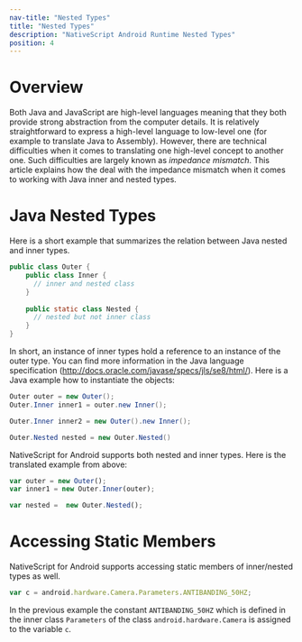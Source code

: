 ```yaml
---
nav-title: "Nested Types"
title: "Nested Types"
description: "NativeScript Android Runtime Nested Types"
position: 4
---
```


# Overview
Both Java and JavaScript are high-level languages meaning that they both provide strong abstraction from the computer details. It is relatively straightforward to express a high-level language to low-level one (for example to translate Java to Assembly). However, there are technical difficulties when it comes to translating one high-level concept to another one. Such difficulties are largely known as *impedance mismatch*. This article explains how the deal with the impedance mismatch when it comes to working with Java inner and nested types.

# Java Nested Types
Here is a short example that summarizes the relation between Java nested and inner types.
```Java
public class Outer {
    public class Inner {
      // inner and nested class
    }
    
    public static class Nested {
      // nested but not inner class
    }
}
```
In short, an instance of inner types hold a reference to an instance of the outer type. You can find more information in the Java language specification (http://docs.oracle.com/javase/specs/jls/se8/html/). Here is a Java example how to instantiate the objects:

```Java
Outer outer = new Outer();
Outer.Inner inner1 = outer.new Inner();

Outer.Inner inner2 = new Outer().new Inner();

Outer.Nested nested = new Outer.Nested()
```

NativeScript for Android supports both nested and inner types. Here is the translated example from above:

```JavaScript
var outer = new Outer();
var inner1 = new Outer.Inner(outer);

var nested =  new Outer.Nested();
```

# Accessing Static Members
NativeScript for Android supports accessing static members of inner/nested types as well.
```JavaScript
var c = android.hardware.Camera.Parameters.ANTIBANDING_50HZ;
```
In the previous example the constant `ANTIBANDING_50HZ` which is defined in the inner class `Parameters` of the class `android.hardware.Camera` is assigned to the variable `c`.

